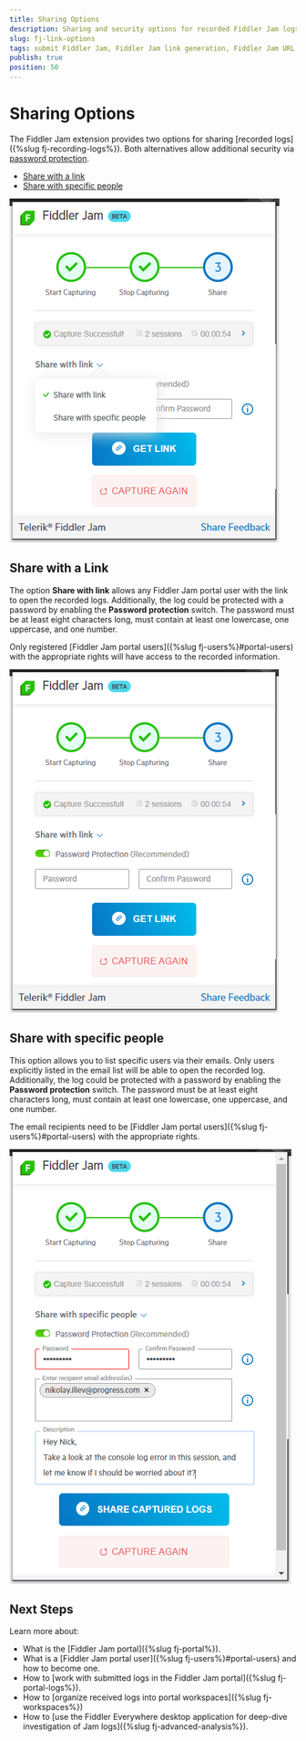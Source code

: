 ```yaml
---
title: Sharing Options
description: Sharing and security options for recorded Fiddler Jam logs. Share with a link or with specific people, and use an optional password. 
slug: fj-link-options
tags: submit Fiddler Jam, Fiddler Jam link generation, Fiddler Jam URL link, Fiddler Jam portal links, Jam sharing, Jam collaboration, Fiddler collaboration options
publish: true
position: 50
---
```


# Sharing Options

The Fiddler Jam extension provides two options for sharing [recorded logs]({%slug fj-recording-logs%}). Both alternatives allow additional security via [password protection](#password-protection-for-recorded-logs).

- [Share with a link](#share-with-a-link)
- [Share with specific people](#share-with-specific-people)

![Link generation options](../images/ext/ext-images/extension-link-options.png)

## Share with a Link

The option **Share with link** allows any Fiddler Jam portal user with the link to open the recorded logs. Additionally, the log could be protected with a password by enabling the **Password protection** switch. The password must be at least eight characters long, must contain at least one lowercase, one uppercase, and one number.

Only registered [Fiddler Jam portal users]({%slug fj-users%}#portal-users) with the appropriate rights will have access to the recorded information.

![Share with link](../images/ext/ext-images/extension-link-options-password.png)


## Share with specific people

This option allows you to list specific users via their emails. Only users explicitly listed in the email list will be able to open the recorded log. Additionally, the log could be protected with a password by enabling the **Password protection** switch. The password must be at least eight characters long, must contain at least one lowercase, one uppercase, and one number.

The email recipients need to be [Fiddler Jam portal users]({%slug fj-users%}#portal-users) with the appropriate rights.

![Share with specific people](../images/ext/ext-images/extension-link-options-sharing-via-emails-popu.png)

## Next Steps

Learn more about:

- What is the [Fiddler Jam portal]({%slug fj-portal%}).
- What is a [Fiddler Jam portal user]({%slug fj-users%}#portal-users) and how to become one.
- How to [work with submitted logs in the Fiddler Jam portal]({%slug fj-portal-logs%}).
- How to [organize received logs into portal workspaces]({%slug fj-workspaces%})
- How to [use the Fiddler Everywhere desktop application for deep-dive investigation of Jam logs]({%slug fj-advanced-analysis%}).

